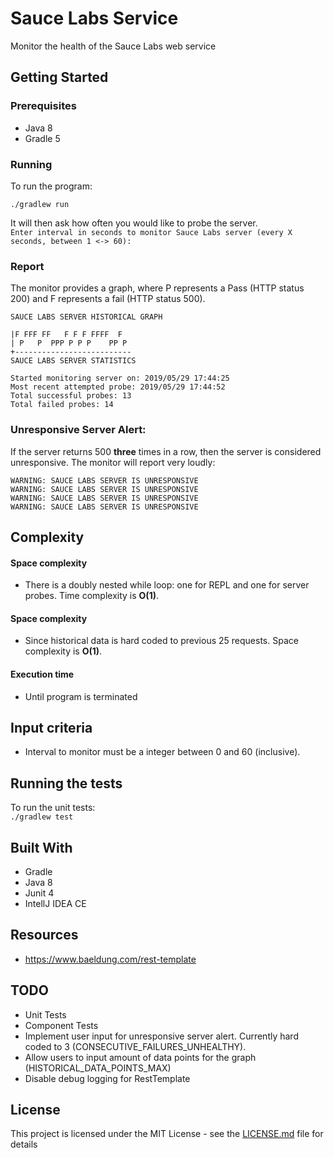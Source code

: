 
# Sauce Labs Service  
Monitor the health of the Sauce Labs web service  
  
      
## Getting Started      
 ### Prerequisites      
 * Java 8  
 * Gradle 5  
      
### Running      
 To run the program:      
      
``` ./gradlew run ```  
  
It will then ask how often you would like to probe the server.  
``` Enter interval in seconds to monitor Sauce Labs server (every X seconds, between 1 <-> 60): ```  
  
### Report
The monitor provides a graph, where P represents a Pass (HTTP status 200) and F represents a fail (HTTP status 500).

```
SAUCE LABS SERVER HISTORICAL GRAPH  
  
|F FFF FF   F F F FFFF  F  
| P   P  PPP P P P    PP P  
+--------------------------  
SAUCE LABS SERVER STATISTICS  
  
Started monitoring server on: 2019/05/29 17:44:25  
Most recent attempted probe: 2019/05/29 17:44:52  
Total successful probes: 13  
Total failed probes: 14
```  
  
### Unresponsive Server Alert:  
If the server returns 500 **three** times in a row, then the server is considered unresponsive. The monitor will report very loudly:  
```
WARNING: SAUCE LABS SERVER IS UNRESPONSIVE
WARNING: SAUCE LABS SERVER IS UNRESPONSIVE
WARNING: SAUCE LABS SERVER IS UNRESPONSIVE
WARNING: SAUCE LABS SERVER IS UNRESPONSIVE
  ```
  
  
 ## Complexity      
#### Space complexity    
* There is a doubly nested while loop: one for REPL and one for server probes. Time complexity is **O(1)**.
     
#### Space complexity    
* Since historical data is hard coded to previous 25 requests. Space complexity is **O(1)**.
    
 #### Execution time    
  * Until program is terminated
   
  
    
      
## Input criteria      
-  Interval to monitor must be a integer between 0 and 60 (inclusive).
      
## Running the tests      
      
 To run the unit tests:      
``` ./gradlew test ```      
      
 ## Built With      
* Gradle      
* Java 8      
* Junit 4      
* IntellJ IDEA CE      
      
## Resources      
 *   https://www.baeldung.com/rest-template
      
## TODO  
* Unit Tests  
* Component Tests  
* Implement user input for unresponsive server alert. Currently hard coded to 3 (CONSECUTIVE_FAILURES_UNHEALTHY).  
* Allow users to input amount of data points for the graph (HISTORICAL_DATA_POINTS_MAX)  
* Disable debug logging for RestTemplate  
      
      
## License      
 This project is licensed under the MIT License - see the [LICENSE.md](LICENSE.md) file for details
